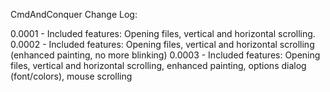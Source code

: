 CmdAndConquer Change Log:


0.0001 - Included features: Opening files, vertical and horizontal scrolling. 
0.0002 - Included features: Opening files, vertical and horizontal scrolling (enhanced painting, no more blinking)
0.0003 - Included features: Opening files, vertical and horizontal scrolling, enhanced painting, options dialog (font/colors), mouse scrolling
